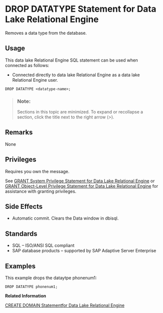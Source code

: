 <!-- loioed8c66421c154ebea93418092bbbcd6e -->

# DROP DATATYPE Statement for Data Lake Relational Engine

Removes a data type from the database.



<a name="loioed8c66421c154ebea93418092bbbcd6e__section_azh_5fj_znb"/>

## Usage

This data lake Relational Engine SQL statement can be used when connected as follows:

-   Connected directly to data lake Relational Engine as a data lake Relational Engine user.



```
DROP DATATYPE <datatype-name>;
```



> ### Note:  
> Sections in this topic are minimized. To expand or recollapse a section, click the title next to the right arrow \(*\>*\).



<a name="loioed8c66421c154ebea93418092bbbcd6e__IQ_Usage"/>

## Remarks

None



<a name="loioed8c66421c154ebea93418092bbbcd6e__drop_datatype_privileges1"/>

## Privileges

Requires you own the message.

See [GRANT System Privilege Statement for Data Lake Relational Engine](grant-system-privilege-statement-for-data-lake-relational-engine-a3dfcb0.md) or [GRANT Object-Level Privilege Statement for Data Lake Relational Engine](grant-object-level-privilege-statement-for-data-lake-relational-engine-a3e154f.md) for assistance with granting privileges.



<a name="loioed8c66421c154ebea93418092bbbcd6e__IQ_Side_Effects"/>

## Side Effects

-   Automatic commit. Clears the Data window in dbisql.



<a name="loioed8c66421c154ebea93418092bbbcd6e__IQ_Standards"/>

## Standards

-   SQL – ISO/ANSI SQL compliant
-   SAP database products – supported by SAP Adaptive Server Enterprise



<a name="loioed8c66421c154ebea93418092bbbcd6e__IQ_Examples"/>

## Examples

This example drops the dataytpe phonenum1:

```
DROP DATATYPE phonenum1;
```

**Related Information**  


[CREATE DOMAIN Statementfor Data Lake Relational Engine](create-domain-statementfor-data-lake-relational-engine-a616d8e.md "Creates a user-defined data type in the database.")


